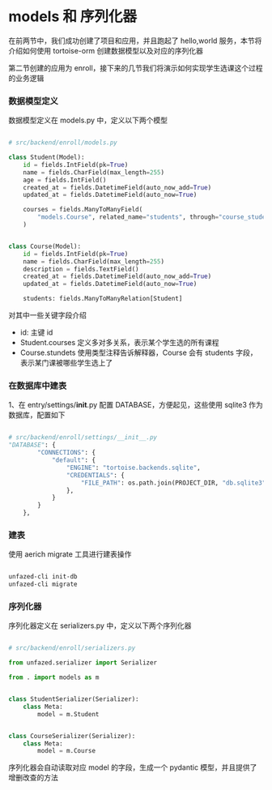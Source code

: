 models 和 序列化器
=====

在前两节中，我们成功创建了项目和应用，并且跑起了 hello,world 服务，本节将介绍如何使用 tortoise-orm 创建数据模型以及对应的序列化器

第二节创建的应用为 enroll，接下来的几节我们将演示如何实现学生选课这个过程的业务逻辑

### 数据模型定义

数据模型定义在 models.py 中，定义以下两个模型

```python

# src/backend/enroll/models.py

class Student(Model):
    id = fields.IntField(pk=True)
    name = fields.CharField(max_length=255)
    age = fields.IntField()
    created_at = fields.DatetimeField(auto_now_add=True)
    updated_at = fields.DatetimeField(auto_now=True)

    courses = fields.ManyToManyField(
        "models.Course", related_name="students", through="course_student"
    )


class Course(Model):
    id = fields.IntField(pk=True)
    name = fields.CharField(max_length=255)
    description = fields.TextField()
    created_at = fields.DatetimeField(auto_now_add=True)
    updated_at = fields.DatetimeField(auto_now=True)

    students: fields.ManyToManyRelation[Student]


```

对其中一些关键字段介绍

- id: 主键 id
- Student.courses 定义多对多关系，表示某个学生选的所有课程
- Course.stundets 使用类型注释告诉解释器，Course 会有 students 字段，表示某门课被哪些学生选上了


### 在数据库中建表


1、在 entry/settings/__init__.py 配置 DATABASE，方便起见，这些使用 sqlite3 作为数据库，配置如下

```python

# src/backend/enroll/settings/__init__.py
"DATABASE": {
        "CONNECTIONS": {
            "default": {
                "ENGINE": "tortoise.backends.sqlite",
                "CREDENTIALS": {
                    "FILE_PATH": os.path.join(PROJECT_DIR, "db.sqlite3"),
                },
            }
        }
    },


```


### 建表


使用 aerich migrate 工具进行建表操作


```bash

unfazed-cli init-db
unfazed-cli migrate


```



### 序列化器


序列化器定义在 serializers.py 中，定义以下两个序列化器


```python

# src/backend/enroll/serializers.py

from unfazed.serializer import Serializer

from . import models as m


class StudentSerializer(Serializer):
    class Meta:
        model = m.Student


class CourseSerializer(Serializer):
    class Meta:
        model = m.Course

```


序列化器会自动读取对应 model 的字段，生成一个 pydantic 模型，并且提供了增删改查的方法

